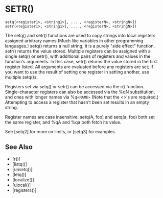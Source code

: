 # SETR()
`setq(<register1>, <string1>[, ... , <registerN>, <stringN>])`
`setr(<register1>, <string1>[, ... , <registerN>, <stringN>])`

  The setq() and setr() functions are used to copy strings into local registers assigned arbitrary names (Much like variables in other programming languages.) setq() returns a null string; it is a purely "side effect" function. setr() returns the value stored. Multiple registers can be assigned with a single setq() or setr(), with additional pairs of registers and values in the function's arguments. In this case, setr() returns the value stored in the first register listed. All arguments are evaluated before any registers are set; if you want to use the result of setting one register in setting another, use multiple setq()s.

  Registers set via setq() or setr() can be accessed via the r() function. Single-character registers can also be accessed via the %qN substitution, and ones with longer names via %q`<NAME>` (Note that the <>'s are required.) Attempting to access a register that hasn't been set results in an empty string.

  Register names are case insensitive: setq(A, foo) and setq(a, foo) both set the same register, and %qA and %qa both fetch its value.

  See [setq2] for more on limits, or [setq3] for examples.

## See Also
- [r()]
- [listq()]
- [unsetq()]
- [letq()]
- [localize()]
- [ulocal()]
- [registers()]


